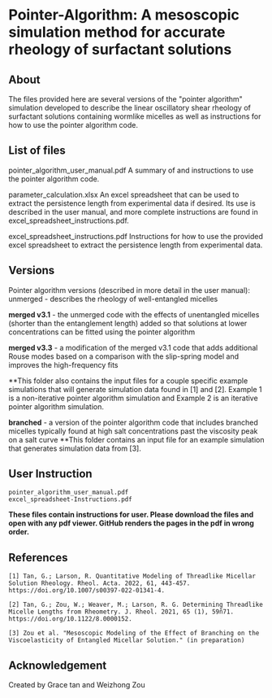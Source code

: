 # Pointer-Algorithm: A mesoscopic simulation method for accurate rheology of surfactant solutions

## About

The files provided here are several versions of the "pointer algorithm" simulation developed to describe the linear oscillatory shear rheology of surfactant solutions containing wormlike micelles as well as instructions for how to use the pointer algorithm code.



## List of files

pointer_algorithm_user_manual.pdf
A summary of and instructions to use the pointer algorithm code.

parameter_calculation.xlsx
An excel spreadsheet that can be used to extract the persistence length from experimental data if desired.  Its use is described in the user manual, and more complete instructions are found in excel_spreadsheet_instructions.pdf.

excel_spreadsheet_instructions.pdf
Instructions for how to use the provided excel spreadsheet to extract the persistence length from experimental data.


## Versions

Pointer algorithm versions (described in more detail in the user manual):
unmerged - describes the rheology of well-entangled micelles

**merged v3.1** - the unmerged code with the effects of unentangled micelles (shorter than the entanglement length) added so that solutions at lower concentrations can be fitted using the pointer algorithm

**merged v3.3** - a modification of the merged v3.1 code that adds additional Rouse modes based on a comparison with the slip-spring model and improves the high-frequency fits

**This folder also contains the input files for a couple specific example simulations that will generate simulation data found in [1] and [2]. Example 1 is a non-iterative pointer algorithm simulation and Example 2 is an iterative pointer algorithm simulation.

**branched** - a version of the pointer algorithm code that includes branched micelles typically found at high salt concentrations past the viscosity peak on a salt curve
**This folder contains an input file for an example simulation that generates simulation data from [3].


## User Instruction
	pointer_algorithm_user_manual.pdf
	excel_spreadsheet-Instructions.pdf
**These files contain instructions for user. Please download the files and open with any pdf viewer. GitHub renders the pages in the pdf in wrong order.**

## References

	[1] Tan, G.; Larson, R. Quantitative Modeling of Threadlike Micellar Solution Rheology. Rheol. Acta. 2022, 61, 443-457. https://doi.org/10.1007/s00397-022-01341-4.

	[2] Tan, G.; Zou, W.; Weaver, M.; Larson, R. G. Determining Threadlike Micelle Lengths from Rheometry. J. Rheol. 2021, 65 (1), 59ñ71. https://doi.org/10.1122/8.0000152.

	[3] Zou et al. "Mesoscopic Modeling of the Effect of Branching on the Viscoelasticity of Entangled Micellar Solution." (in preparation)

## Acknowledgement

Created by Grace tan and Weizhong Zou
